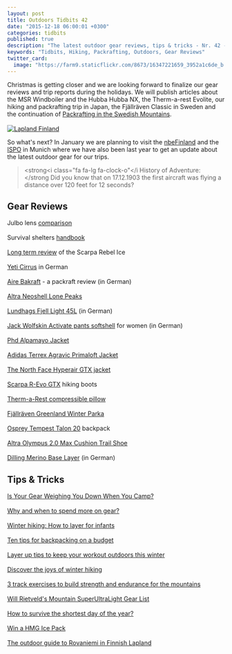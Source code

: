 ```yaml
---
layout: post
title: Outdoors Tidbits 42
date: "2015-12-18 06:00:01 +0300"
categories: tidbits
published: true
description: "The latest outdoor gear reviews, tips & tricks - Nr. 42 -"
keywords: "Tidbits, Hiking, Packrafting, Outdoors, Gear Reviews"
twitter_card: 
  image: "https://farm9.staticflickr.com/8673/16347221659_3952a1c6de_b.jpg"
---
```


Christmas is getting closer and we are looking forward to finalize our gear reviews and trip reports during the holidays. We will publish articles about the MSR Windboiler and the Hubba Hubba NX, the Therm-a-rest Evolite, our hiking and packrafting trip in Japan, the Fjällräven Classic in Sweden and the continuation of <a href="http://www.hikeventures.com/packrafting-Njuoreatnu-Tornetrask-abisko/">Packrafting in the Swedish Mountains</a>. 
<br><br>
<a data-flickr-embed="true" href="https://www.flickr.com/photos/90204224@N07/16347221659/in/photolist-qUxMti-qUxMCM-rbV7gy-rbV7GU-rc1CbB-r9Hef3-qUzGQK-v6DD8n-qGQmse-q3hwoU-r9HdQA-r9HdZU-qUxN4g-rbV4BL-qffws2-qUzE8R-qUxNTH-rbRHKM-qHtRc2-qUxP2D-qWZDDU-qfcV5n-rc1DjZ-qUxKka-r9HayW-qUxPwM-qGRYcg-qUqAaj-qeZFSf-qUqAsU-qfcWc2-qUqwrC-rc1F5c-qeZGDf-qUqAQh-qUqBzd-qUzEbM-qfcXtF-q3uXXe-qSuGqw-rc1Fx6-rbVb1C-qUxL2v-r9KRpJ-qFsUGz-qUxRW6-qUrMdb-qeZAQ1-qUrFbG-qUrFf9" title="Lapland Finland"><img class="img-responsive" src="https://farm9.staticflickr.com/8673/16347221659_3952a1c6de_b.jpg" alt="Lapland Finland"></a><script async src="//embedr.flickr.com/assets/client-code.js" charset="utf-8"></script><!--more-->


So what's next? In January we are planning to visit the <a href="http://www.nbe.fi/">nbeFinland</a> and the <a href="http://www.hikeventures.com/ispo-2015-review/">ISPO</a> in Munich where we have also been last year to get an update about the latest outdoor gear for our trips.

> <strong<i class="fa fa-lg fa-clock-o"</i History of Adventure:</strong Did you know that on 17.12.1903 the first aircraft was flying a distance over 120 feet for 12 seconds?


## Gear Reviews
Julbo lens [comparison](http://trailtopeak.com/2015/12/17/gear-review-julbo-lens-comparison-for-the-spectron-4-zebra-photochromic-and-camel-photochromic/)
<br><br>
Survival shelters [handbook](http://blog.trailcooking.com/2015/12/17/book-review-the-complete-survival-shelters-handbook/)
<br><br>
[Long term review](http://www.thealpinestart.com/2015/12/long-term-review-scarpa-rebel-ice/) of the Scarpa Rebel Ice
<br><br>
[Yeti Cirrus](https://www.airfreshing.com/testbericht-yeti-cirrus.html) in German
<br><br>
[Aire Bakraft](http://www.packrafting.de/2015/12/testbericht-aire-bakraft-review.html) - a packraft review (in German)
<br><br>
[Altra Neoshell Lone Peaks](http://www.eathomas.com/2015/12/16/gear-review-altra-better-than-waterproof-neoshell-lone-peaks/)
<br><br>
[Lundhags Fjell Light 45L](http://www.airfreshing.com/testbericht-lundhags-fjell-light-45l-merino-light-tee-wandersocken-rucksackfunktionsshirt-schweden.html) (in German)
<br><br>
[Jack Wolfskin Activate pants softshell](http://www.gipfel-glueck.de/test-jack-wolfskin-softshell-hose/) for women (in German)
<br><br>
[Phd Alpamayo Jacket](http://kernowoutdoors.com/outdoor_gear/phd-alpamayo-jacket-review/)
<br><br>
[Adidas Terrex Agravic Primaloft Jacket](http://www.thealpinestart.com/2015/12/field-tested-adidas-terrex-agravic-primaloft-jacket/)
<br><br>
[The North Face Hyperair GTX jacket](http://gearjunkie.com/gore-tex-active-review-the-north-face-hyperair-gtx-jacket-permanent-water-beading-surface)
<br><br>
[Scarpa R-Evo GTX](http://allthegearbutnoidea.blogspot.com/2015/12/gear-review-scarpa-r-evo-gtx-hiking.html) hiking boots
<br><br>
[Therm-a-Rest compressible pillow](http://treelinebackpacker.com/2015/12/14/thermarest-compressible-pillow-review/)
<br><br>
[Fjällräven Greenland Winter Parka](http://thegirloutdoors.co.uk/2015/12/14/review-fjallraven-greenland-winter-parka/)
<br><br>
[Osprey Tempest Talon 20](http://thegirloutdoors.co.uk/2015/12/14/osprey-tempest-talon-20-rucksack/) backpack
<br><br>
[Altra Olympus 2.0 Max Cushion Trail Shoe](http://trailtopeak.com/2015/12/13/gear-preview-altra-olympus-2-0-max-cushion-trail-shoe/)
<br><br>
[Dilling Merino Base Layer](https://www.hiking-blog.de/bekleidung/praxistest-dilling-funktionsunterwaesche-aus-merinowolle/) (in German)

## Tips & Tricks

[Is Your Gear Weighing You Down When You Camp?](http://www.hikingforward.com/blog/is-your-gear-weighing-you-down-when-you-camp)
<br><br>
[Why and when to spend more on gear?](http://thebigoutside.com/why-and-when-to-spend-more-on-gear-part-2-rain-jackets-boots-and-sleeping-bags/)
<br><br>
[Winter hiking: How to layer for infants](https://hikeitbaby.com/winter-hiking-how-to-layer-for-infants/)
<br><br>
[Ten tips for backpacking on a budget](http://www.trailtosummit.com/ten-tips-for-backpacking-on-a-budget/)
<br><br>
[Layer up tips to keep your workout outdoors this winter](http://neverstopexploring.com/2015/12/11/layer-up-tips-to-keep-your-workouts-outdoors-this-winter-2/)
<br><br>
[Discover the joys of winter hiking](http://hikinginglacier.blogspot.com/2015/12/discover-joys-of-winter-hiking.html)
<br><br>
[3 track exercises to build strength and endurance for the mountains](http://trailtopeak.com/2015/12/14/3-track-exercises-to-build-strength-and-endurance-for-the-mountains/)
<br><br>
[Will Rietveld's Mountain SuperUltraLight Gear List](http://southwestultralight.blogspot.com/2015/12/will-rietvelds-mountain-superultralight.html)
<br><br>
[How to survive the shortest day of the year?](http://blog.rei.com/snowsports/how-to-survive-the-shortest-day-of-the-year/)
<br><br>
[Win a HMG Ice Pack](http://blog.hyperlitemountaingear.com/win-an-ice-pack/)
<br><br>
[The outdoor guide to Rovaniemi in Finnish Lapland](http://www.backpackingnorth.com/blog/outdoor-guide-to-rovaniemi)
